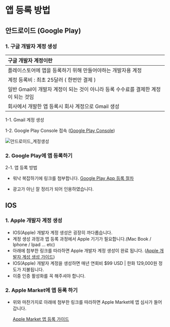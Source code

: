 # 앱 등록 방법
## 안드로이드 (Google Play)
### 1. 구글 개발자 계정 생성
|구글 개발자 계정이란|
|:-----------------|
|플레이스토어에 앱을 등록하기 위해 만들어야하는 개발자용 계정|
|계정 등록비 : 최초 25달러 ( 한번만 결제 )|
|일반 Gmail이 개발자 계정이 되는 것이 아니라 등록 수수료를 결제한 계정이 되는 것임|
|회사에서 개발한 앱 등록시 회사 계정으로 Gmail 생성| 

 1-1. Gmail 계정 생성
 
 1-2. Google Play Console 접속 ([Google Play Console](https://play.google.com/console/u/0/signup))
 
 ![안드로이드_계정생성](https://user-images.githubusercontent.com/80079066/117743096-1501f400-b241-11eb-89a3-0271400addbe.PNG)

### 2. Google Play에 앱 등록하기

 2-1. 앱 등록 방법
  - 워낙 복잡하기에 링크를 첨부합니다. [Google Play App 등록 절차](https://imweb.me/faq?mode=view&category=29&category2=55&idx=210)
 
  * 광고가 아닌 잘 정리가 되어 인용하였습니다.

## IOS
### 1. Apple 개발자 계정 생성
 - IOS(Apple) 개발자 계정 생성은 굉장히 까다롭습니다.
 - 계정 생성 과정과 앱 등록 과정에서 Apple 기기가 필요합니다.(Mac Book / Iphone / Ipad ... etc)
 - 아래에 첨부한 링크를 따라하면  Apple 개발자 계정 생성이 완료 됩니다.
   ([Apple 개발자 계성 생성 가이드](https://support.guidebook.com/hc/ko/articles/360000228487-Apple-%EA%B0%9C%EB%B0%9C%EC%9E%90-%EA%B3%84%EC%A0%95-%EB%A7%8C%EB%93%A4%EA%B8%B0-Apple-Developer-Account-))
 - IOS(Apple) 개발자 계정을 생성하면 매년 연회비 $99 USD | 한화 129,000원 정도가 지불됩니다.
 - 이중 인증 활성화를 꼭 해주셔야 합니다. 

### 2. Apple Market에 앱 등록 하기
 - 위와 마찬가지로 아래에 첨부한 링크를 따라하면 Apple Market에 앱 심사가 들어갑니다.
 
   [Apple Market 앱 등록 가이드](http://digitalnomadcamp.kr/article/%EC%95%B1%ED%9B%84%EA%B8%B0/4/492/)
